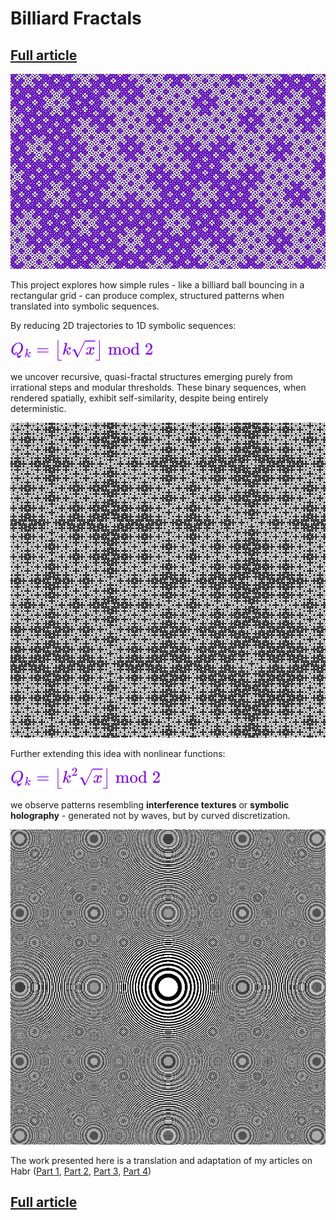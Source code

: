 # Billiard Fractals

## [Full article](https://github.com/xcontcom/billiard-fractals/blob/main/docs/article.md)

![Preview](docs/images/0.png)

This project explores how simple rules - like a billiard ball bouncing in a rectangular grid - can produce complex, structured patterns when translated into symbolic sequences.

By reducing 2D trajectories to 1D symbolic sequences:

<img src="docs/images/conclusion2.svg" alt="$Q_k=\left\lfloor k \sqrt{x} \right\rfloor \bmod 2$">

we uncover recursive, quasi-fractal structures emerging purely from irrational steps and modular thresholds. These binary sequences, when rendered spatially, exhibit self-similarity, despite being entirely deterministic.

![Preview](docs/images/preview2.png)

Further extending this idea with nonlinear functions:

<img src="docs/images/conclusion3.svg" alt="$Q_k=\left\lfloor k^2 \sqrt{x} \right\rfloor \bmod 2$">

we observe patterns resembling **interference textures** or **symbolic holography** - generated not by waves, but by curved discretization.

![Preview](docs/images/preview3.png)

The work presented here is a translation and adaptation of my articles on Habr ([Part 1](https://habr.com/en/articles/194406/), [Part 2](https://habr.com/en/articles/441516/), [Part 3](https://habr.com/en/articles/447326/), [Part 4](https://habr.com/en/articles/595433/))

## [Full article](https://github.com/xcontcom/billiard-fractals/blob/main/docs/article.md)
